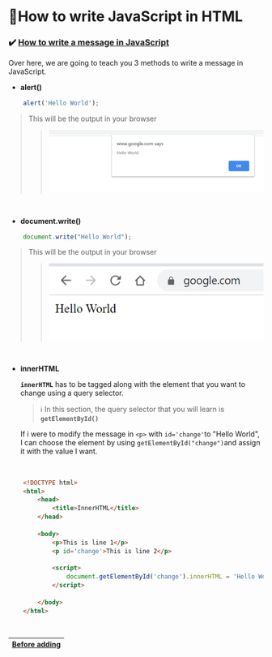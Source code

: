 # :triangular_flag_on_post:How to write JavaScript in HTML

### :heavy_check_mark: <ins>How to write a message in JavaScript</ins>

Over here, we are going to teach you 3 methods to write a message in JavaScript.

* **alert\(\)**

```javascript
    alert('Hello World');
``` 
> This will be the output in your browser
>> ![](.gitbook/assets/image%20%289%29.png)

<!-- |   This will be the output in your browser |
|:--|
| ![](.gitbook/assets/image%20%289%29.png) | -->


<br>

* **document.write\(\)**

```javascript
    document.write("Hello World");
```

> This will be the output in your browser
>> ![](.gitbook/assets/image%20%2815%29.png)

<br>

* **innerHTML**

    **`innerHTML`** has to be tagged along with the element that you want to change using a query selector.<br>

    > :information_source:  In this section, the query selector that you will learn is **`getElementById()`**


    If i were to modify the message in `<p>` with `id='change'`to "Hello World", I can choose the element by using `getElementById("change")`and assign it with the value I want.

<br>

```HTML
    <!DOCTYPE html>
    <html>
        <head>
            <title>InnerHTML</title>
        </head>

        <body>
            <p>This is line 1</p>
            <p id='change'>This is line 2</p>

            <script>
                document.getElementById('change').innerHTML = 'Hello World';
            </script>

        </body>
    </html>
```
<br>

| <ins>Before adding <script></ins> | <ins>After adding <script></ins> |
|---|---|
| ![](.gitbook/assets/gitbook_innerhtml_before.jpg) | ![](.gitbook/assets/gitbook_innerhtml_after.jpg) |

<!-- > Before adding <script>
>> ![](.gitbook/assets/gitbook_innerhtml_before.jpg)

<br>

> After adding <script>
>> ![](.gitbook/assets/gitbook_innerhtml_after.jpg) -->

<br>

### :heavy_check_mark: <ins>To write JavaScript in a HTML file</ins>

We need to include **`<script>   </script>`** in the **`<body>`** of the HTML element.

```HTML
<!DOCTYPE html>
<html>
    <head>
        <title>This is the HTML Page</title>
    </head>

    <body>
        <p>Let's try writing JavaScript in HTML!</p>
        <p id='this'>Try This!</p>

        <script>
            alert('Hello World');
            document.write('I love WebLaunch');
            document.getElementById('this').innerHTML='Change to This!';
            
        </script>

    </body>
</html>
```

These are the outputs:<br>

| alert\(\'Hello World\'\); | document.write\(\'I love WebLaunch\'\); | document.getElementById\(\'this\'\).innerHTML=\'Change to This!\'; |
|---|---|--|
| ![](.gitbook/assets/gitbook_js_html_2.jpg) | ![](.gitbook/assets/gitbook_js_html_1.jpg) | ![](.gitbook/assets/gitbook_js_html_3.jpg) |


[:arrow_backward: Previous Page : JavaScript :triangular_flag_on_post:](javascript.md)  &nbsp;&nbsp;&nbsp;&nbsp;&nbsp;&nbsp;&nbsp;&nbsp;&nbsp;&nbsp;&nbsp;&nbsp;&nbsp;&nbsp;&nbsp;&nbsp;&nbsp;&nbsp;&nbsp;&nbsp;&nbsp;&nbsp;&nbsp;&nbsp;&nbsp;&nbsp;&nbsp;&nbsp;&nbsp;&nbsp;&nbsp;&nbsp;&nbsp;&nbsp;&nbsp;&nbsp;&nbsp;&nbsp;&nbsp;&nbsp;&nbsp;&nbsp;&nbsp;&nbsp;&nbsp;&nbsp;&nbsp;&nbsp;&nbsp;&nbsp;&nbsp;&nbsp;&nbsp;&nbsp;&nbsp;&nbsp;&nbsp;&nbsp;&nbsp;&nbsp;&nbsp;&nbsp;&nbsp;&nbsp;&nbsp;&nbsp;&nbsp;    [:arrow_forward: Next Page : Basics of JavaScript : Variables :triangular_flag_on_post:](basics-of-javascript/variables-and-constant.md)

